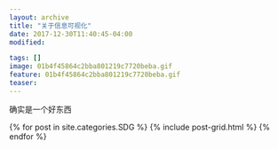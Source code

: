 ```yaml
---
layout: archive
title: "关于信息可视化"
date: 2017-12-30T11:40:45-04:00
modified:

tags: []
image: 01b4f45864c2bba801219c7720beba.gif
feature: 01b4f45864c2bba801219c7720beba.gif
teaser:
---
```


确实是一个好东西

<div class="tiles">
{% for post in site.categories.SDG %}
  {% include post-grid.html %}
{% endfor %}
</div><!-- /.tiles 把所有categories 有 SDG 的列出来-->

